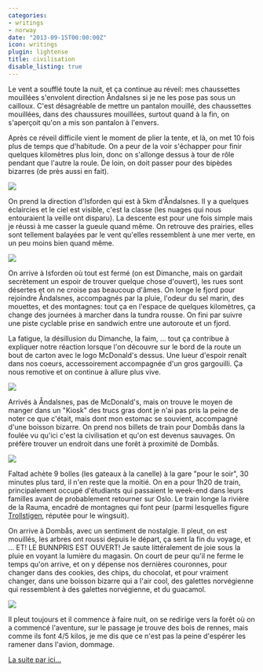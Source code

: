 ```yaml
---
categories:
- writings
- norway
date: "2013-09-15T00:00:00Z"
icon: writings
plugin: lightense
title: civilisation
disable_listing: true
---
```


Le vent a soufflé toute la nuit, et ça continue au réveil: mes
chaussettes mouillées s'envolent direction Åndalsnes si je ne les pose
pas sous un cailloux.  C'est désagréable de mettre un pantalon
mouillé, des chaussettes mouillées, dans des chaussures mouillées,
surtout quand à la fin, on s'aperçoit qu'on a mis son pantalon à
l'envers.

Après ce réveil difficile vient le moment de plier la tente, et là, on
met 10 fois plus de temps que d'habitude. On a peur de la voir
s'échapper pour finir quelques kilomètres plus loin, donc on s'allonge
dessus à tour de rôle pendant que l'autre la roule. De loin, on doit
passer pour des bipèdes bizarres (de près aussi en fait).

<img src="/img/norway/jour10-isfjorden.jpg" data-action="zoom" />

On prend la direction d'Isforden qui est à 5km d'Åndalsnes. Il y a
quelques éclaircies et le ciel est visible, c'est la classe (les
nuages qui nous entouraient la veille ont disparu). La descente est
pour une fois simple mais je réussi à me casser la gueule quand même.
On retrouve des prairies, elles sont tellement balayées par le vent
qu'elles ressemblent à une mer verte, en un peu moins bien quand même.

<img src="/img/norway/jour10-fjord.jpg" data-action="zoom" />

On arrive à Isforden où tout est fermé (on est Dimanche, mais on
gardait secrètement un espoir de trouver quelque chose d'ouvert), les
rues sont désertes et on ne croise pas beaucoup d'âmes. On longe le
fjord pour rejoindre Åndalsnes, accompagnés par la pluie, l'odeur du
sel marin, des mouettes, et des montagnes: tout ça en l'espace de
quelques kilomètres, ça change des journées à marcher dans la tundra
rousse. On fini par suivre une piste cyclable prise en sandwich entre
une autoroute et un fjord.

La fatigue, la désillusion du Dimanche, la faim, ... tout ça contribue
à expliquer notre réaction lorsque l'on découvre sur le bord de la
route un bout de carton avec le logo McDonald's dessus. Une lueur
d'espoir renaît dans nos coeurs, accessoirement accompagnée d'un gros
gargouilli. Ça nous remotive et on continue à allure plus vive.

<img src="/img/norway/jour10-side.jpg" data-action="zoom" />

Arrivés à Åndalsnes, pas de McDonald's, mais on trouve le moyen de
manger dans un "Kiosk" des trucs gras dont je n'ai pas pris la peine
de noter ce que c'était, mais dont mon estomac se souvient, accompagné
d'une boisson bizarre. On prend nos billets de train pour Dombås dans
la foulée vu qu'ici c'est la civilisation et qu'on est devenus
sauvages. On préfère trouver un endroit dans une forêt à proximité de
Dombås.

<img src="/img/norway/jour10-boat.jpg" data-action="zoom" />

Faltad achète 9 bolles (les gateaux à la canelle) à la gare "pour le
soir", 30 minutes plus tard, il n'en reste que la moitié.  On en a
pour 1h20 de train, principalement occupé d'étudiants qui passaient le
week-end dans leurs familles avant de probablement retourner sur
Oslo. Le train longe la rivière de la Rauma, encadré de montagnes qui
font peur (parmi lesquelles figure [Trollstigen](http://www.youtube.com/watch?feature=player_detailpage&v=PCS2VeeQzo8#t=50), réputée pour le wingsuit).

On arrive à Dombås, avec un sentiment de nostalgie. Il pleut, on est
mouillés, les arbres ont roussi depuis le départ, ça sent la fin du
voyage, et ... ET! LE BUNNPRIS EST OUVERT! Je saute littéralement de
joie sous la pluie en voyant la lumière du magasin. On court de peur
qu'il ne ferme le temps qu'on arrive, et on y dépense nos dernières
couronnes, pour changer dans des cookies, des chips, du chocolat, et
pour vraiment changer, dans une boisson bizarre qui a l'air cool, des
galettes norvégienne qui ressemblent à des galettes norvégienne, et du
guacamol.

<img src="/img/norway/jour10-champ.jpg" data-action="zoom" />

Il pleut toujours et il commence à faire nuit, on se redirige vers la
forêt où on a commencé l'aventure, sur le passage je trouve des bois
de rennes, mais comme ils font 4/5 kilos, je me dis que ce n'est pas
la peine d'espérer les ramener dans l'avion, dommage.


<a href="/writings/norway/2013-09-16-back-to-square-one">La suite par ici...</a>
